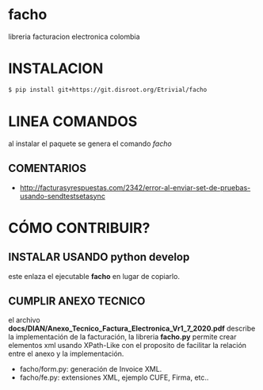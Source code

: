 # facho

libreria facturacion electronica colombia

# INSTALACION

~~~bash
$ pip install git+https://git.disroot.org/Etrivial/facho
~~~

# LINEA COMANDOS

al instalar el paquete se genera el comando *facho*


## COMENTARIOS

  * http://facturasyrespuestas.com/2342/error-al-enviar-set-de-pruebas-usando-sendtestsetasync

# CÓMO CONTRIBUIR?

## INSTALAR USANDO python develop

este enlaza el ejecutable **facho** en lugar de copiarlo.

## CUMPLIR ANEXO TECNICO

el archivo **docs/DIAN/Anexo_Tecnico_Factura_Electronica_Vr1_7_2020.pdf** describe la implementación de la
facturación, la libreria **facho.py** permite crear elementos xml usando XPath-Like con el proposito
de facilitar la relación entre el anexo y la implementación.

  * facho/form.py: generación de Invoice XML.
  * facho/fe.py: extensiones XML, ejemplo CUFE, Firma, etc..
